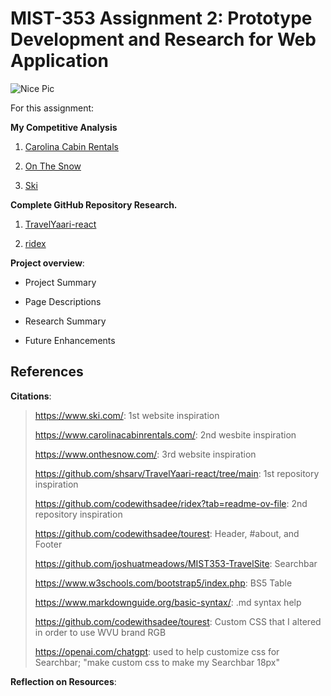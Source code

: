﻿MIST-353 Assignment 2: Prototype Development and Research for Web Application
 =============================================================================
 ![Nice Pic](https://courses.msqfon.com/wp-content/uploads/2021/03/program-bachelor-of-science-in-computer-science-1920x1080-1.jpg)

For this assignment:

 **My Competitive Analysis**

1. [Carolina Cabin Rentals](https://www.carolinacabinrentals.com/)
    >

2. [On The Snow](https://www.onthesnow.com/)
    >

3. [Ski](https://www.ski.com/)
    > 


 **Complete GitHub Repository Research.**
  
1. [TravelYaari-react](https://github.com/shsarv/TravelYaari-react/tree/main)
    >
2. [ridex](https://github.com/codewithsadee/ridex?tab=readme-ov-file)
    >


 **Project overview**:
  
   - Project Summary

> 
     
   - Page Descriptions

> 
   - Research Summary

> 
   - Future Enhancements

> 
## References
 **Citations**:

>https://www.ski.com/: 1st website inspiration
>
>https://www.carolinacabinrentals.com/: 2nd wesbite inspiration
>
>https://www.onthesnow.com/: 3rd website inspiration
>
>https://github.com/shsarv/TravelYaari-react/tree/main: 1st repository inspiration
>
>https://github.com/codewithsadee/ridex?tab=readme-ov-file: 2nd repository inspiration
>
>https://github.com/codewithsadee/tourest: Header, #about, and Footer
>
>https://github.com/joshuatmeadows/MIST353-TravelSite: Searchbar
>
>https://www.w3schools.com/bootstrap5/index.php: BS5 Table
>
>https://www.markdownguide.org/basic-syntax/: .md syntax help
>
>https://github.com/codewithsadee/tourest: Custom CSS that I altered in order to use WVU brand RGB 
>
>https://openai.com/chatgpt: used to help customize css for Searchbar; "make custom css to make my Searchbar 18px"

 **Reflection on Resources**: